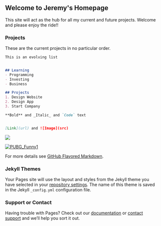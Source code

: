 ## Welcome to Jeremy's Homepage

This site will act as the hub for all my current and future projects. Welcome and please enjoy the ride!!

### Projects

These are the current projects in no particular order.

```markdown
This is an evolving list


## Learning
- Programming
- Investing
- Business

## Projects
1. Design Website
2. Design App
3. Start Company

**Bold** and _Italic_ and `Code` text


[Link](url) and ![Image](src)
```

![](https://media.giphy.com/media/3ohhwAwGwsVdTFOLuw/source.gif)

[![PUBG_Funny1](https://Inebriatedsoul.github.io/PUBG_funny.gif)](https://www.pubg.com/)


For more details see [GitHub Flavored Markdown](https://guides.github.com/features/mastering-markdown/).

### Jekyll Themes

Your Pages site will use the layout and styles from the Jekyll theme you have selected in your [repository settings](https://github.com/Inebriatedsoul/Inebriatedsoul.github.io/settings). The name of this theme is saved in the Jekyll `_config.yml` configuration file.

### Support or Contact

Having trouble with Pages? Check out our [documentation](https://help.github.com/categories/github-pages-basics/) or [contact support](https://github.com/contact) and we’ll help you sort it out.
